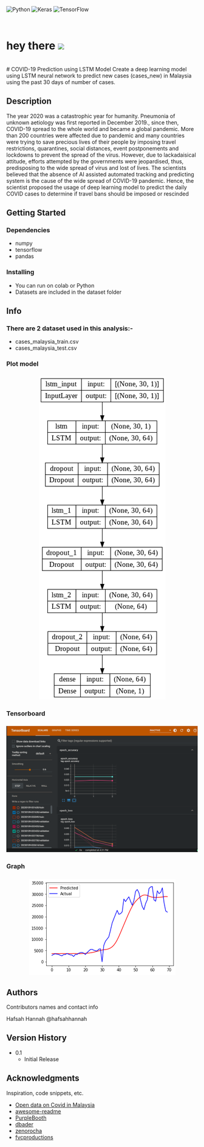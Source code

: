 ![Python](https://img.shields.io/badge/python-3670A0?style=for-the-badge&logo=python&logoColor=ffdd54)
![Keras](https://img.shields.io/badge/Keras-%23D00000.svg?style=for-the-badge&logo=Keras&logoColor=white)
![TensorFlow](https://img.shields.io/badge/TensorFlow-%23FF6F00.svg?style=for-the-badge&logo=TensorFlow&logoColor=white)

<br>
<h1>
  hey there
  <img src="https://media.giphy.com/media/hvRJCLFzcasrR4ia7z/giphy.gif" width="30px"/>
</h1><br>
# COVID-19 Prediction using LSTM Model
 Create a deep learning model using LSTM neural  network to predict new cases (cases_new) in Malaysia using the past 30 days of number of cases.

## Description

The year 2020 was a catastrophic year for humanity. Pneumonia of unknown 
aetiology was first reported in December 2019., since then, COVID-19 spread to 
the whole world and became a global pandemic. More than 200 countries were 
affected due to pandemic and many countries were trying to save precious lives 
of their people by imposing travel restrictions, quarantines, social distances, event 
postponements and lockdowns to prevent the spread of the virus. However, due 
to lackadaisical attitude, efforts attempted by the governments were jeopardised, 
thus, predisposing to the wide spread of virus and lost of lives. 
The scientists believed that the absence of AI assisted automated tracking and 
predicting system is the cause of the wide spread of COVID-19 pandemic. Hence, 
the scientist proposed the usage of deep learning model to predict the daily 
COVID cases to determine if travel bans should be imposed or rescinded 

## Getting Started

### Dependencies

* numpy
* tensorflow
* pandas

### Installing

* You can run on colab or Python
* Datasets are included in the dataset folder

## Info

### There are 2 dataset used in this analysis:-

* cases_malaysia_train.csv 
* cases_malaysia_test.csv 

### Plot model 

<h3><center>
  <img src="https://github.com/hafsahhannah/COVID-19-Prediction-using-LSTM-Model/blob/53d026d0aae61cceb31a9f9d66567e161cb8c492/model.png" />
</h3></center>

### Tensorboard 

<h3><center>
  <img src="https://github.com/hafsahhannah/COVID-19-Prediction-using-LSTM-Model/blob/42c93f3938a6045a7e4d0e8a8062dc2e72370139/tensorboard_screenshot.PNG" />
</h3></center>

### Graph 

<h3><center>
  <img src="https://github.com/hafsahhannah/COVID-19-Prediction-using-LSTM-Model/blob/42c93f3938a6045a7e4d0e8a8062dc2e72370139/predicted_vs_actual_graph.png" />
</h3></center>


## Authors

Contributors names and contact info

Hafsah Hannah
@hafsahhannah

## Version History

* 0.1
    * Initial Release

## Acknowledgments

Inspiration, code snippets, etc.
* [Open data on Covid in Malaysia](https://github.com/MoH-Malaysia/covid19-public)
* [awesome-readme](https://github.com/matiassingers/awesome-readme)
* [PurpleBooth](https://gist.github.com/PurpleBooth/109311bb0361f32d87a2)
* [dbader](https://github.com/dbader/readme-template)
* [zenorocha](https://gist.github.com/zenorocha/4526327)
* [fvcproductions](https://gist.github.com/fvcproductions/1bfc2d4aecb01a834b46)
